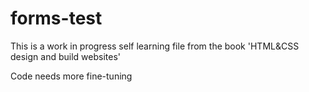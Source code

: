 # forms-test
This is a work in progress self learning file from the book 'HTML&amp;CSS design and build websites'

Code needs more fine-tuning 

<p> </p>

